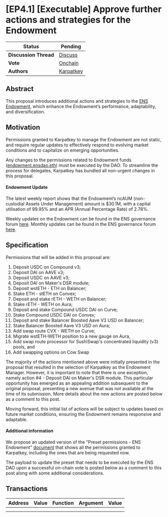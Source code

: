 # \[EP4.1] \[Executable] Approve further actions and strategies for the Endowment

| **Status**            | Pending                                                                                                                   |
| --------------------- | ------------------------------------------------------------------------------------------------------------------------- |
| **Discussion Thread** | [Discuss](https://discuss.ens.domains/t/ep-4-1-executable-approve-further-actions-and-strategies-for-the-endowment/17406) |
| **Vote**              | [Onchain](https://www.tally.xyz/gov/ens/proposal/55447465396737793905646186593156244424717001140618132725073945884287085787959)                                                                                                                   |
| **Authors**           | [Karpatkey](https://twitter.com/karpatkey)                                                                                |

## Abstract

This proposal introduces additional actions and strategies to the [ENS Endowment](https://discuss.ens.domains/t/ep3-4-executable-fund-the-endowment-first-tranche/16277?u=alisha.eth), which enhance the Endowment’s performance, adaptability, and diversification.

## Motivation

Permissions granted to Karpatkey to manage the Endowment are not static, and require regular updates to effectively respond to evolving market conditions and to capitalize on emerging opportunities.

Any changes to the permissions related to Endowment funds ([endowment.ensdao.eth](https://etherscan.io/address/0x4F2083f5fBede34C2714aFfb3105539775f7FE64)) must be executed by the DAO. To streamline the process for delegates, Karpatkey has bundled all non-urgent changes in this proposal.

#### Endowment Update

The latest weekly report shows that the Endowment’s ncAUM (non-custodial Assets Under Management) amount is $30.1M, with a capital utilisation of 99.95% and an APR (Annual Percentage Rate) of 2.78%.

Weekly updates on the Endowment can be found in the ENS governance forum [here](https://discuss.ens.domains/t/endowment-weekly-reports/16665?u=alisha.eth). Monthly updates can be found in the ENS governance forum [here](https://discuss.ens.domains/t/ens-financial-reporting-by-steakhouse/16601?u=alisha.eth).

## Specification

Permissions that will be added in this proposal are:

1. Deposit USDC on Compound v3;
2. Deposit DAI on AAVE v3;
3. Deposit USDC on AAVE v3;
4. Deposit DAI on Maker's DSR module;
5. Deposit wstETH - ETH on Balancer;
6. Stake ETH - stETH on Convex;
7. Deposit and stake rETH - WETH on Balancer;
8. Stake rETH - WETH on Aura;
9. Deposit and stake Compound USDC DAI on Curve;
10. Stake Compound USDC DAI on Convex;
11. Deposit and stake Balancer Boosted Aave V3 USD on Balancer;
12. Stake Balancer Boosted Aave V3 USD on Aura;
13. Add swap route CVX - WETH on Curve;
14. Migrate wstETH-WETH position to a new gauge on Aura,
15. Add swap route processor for SushiSwap's concentrated liquidity (v3) pools, and
16. Add swapping options on Cow Swap

The majority of the actions mentioned above were initially presented in the proposal that resulted in the selection of Karpatkey as the Endowment Manager. However, it is important to note that there is one exception, namely action #4 - Deposit DAI on Maker's DSR module. This particular opportunity has emerged as an appealing addition subsequent to the original proposal, presenting a new avenue that was not available at the time of its submission. More details about the new actions are posted below as a comment to this post.

Moving forward, this initial list of actions will be subject to updates based on future market conditions, ensuring the Endowment remains responsive and adaptable.

#### Additional information

We propose an updated version of the "Preset permissions - ENS Endowment" [document](https://docs.google.com/document/d/1ccSDe25I9ojvlbPGT5acqD71LOY9U8xkjBYWJgjJtgI/edit?usp=sharing) that shows all the permissions granted to Karpatkey, including the ones that are being requested now.

The payload to update the preset that needs to be executed by the ENS DAO upon a successful on-chain vote is posted below as a comment to this post along with some additional considerations.

## Transactions

| Address | Value | Function | Argument | Value |
| ------- | ----- | -------- | -------- | ----- |
|         |       |          |          |       |
|         |       |          |          |       |
